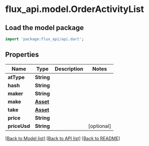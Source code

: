 # flux_api.model.OrderActivityList

## Load the model package
```dart
import 'package:flux_api/api.dart';
```

## Properties
Name | Type | Description | Notes
------------ | ------------- | ------------- | -------------
**atType** | **String** |  | 
**hash** | **String** |  | 
**maker** | **String** |  | 
**make** | [**Asset**](Asset.md) |  | 
**take** | [**Asset**](Asset.md) |  | 
**price** | **String** |  | 
**priceUsd** | **String** |  | [optional] 

[[Back to Model list]](../README.md#documentation-for-models) [[Back to API list]](../README.md#documentation-for-api-endpoints) [[Back to README]](../README.md)


